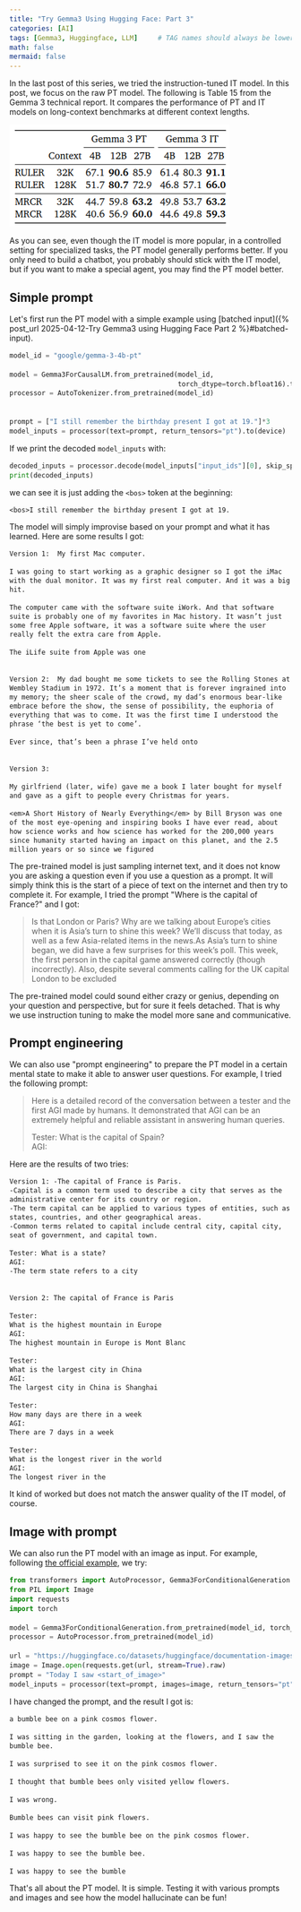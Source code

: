 ```yaml
---
title: "Try Gemma3 Using Hugging Face: Part 3"
categories: [AI]
tags: [Gemma3, Huggingface, LLM]     # TAG names should always be lowercase
math: false
mermaid: false
---
```


In the last post of this series, we tried the instruction-tuned IT model.
In this post, we focus on the raw PT model. 
The following is Table 15 from the Gemma 3 technical report.
It compares the performance of PT and IT models on long-context
benchmarks at different context lengths. 

![In the beginning was the Word](/assets/2025/Gemma3_table15.png)

As you can see, even though the IT model is more popular,
in a controlled setting for specialized tasks, the PT model generally performs better.
If you only need to build a chatbot, you probably should stick with the IT model,
but if you want to make a special agent, you may find the PT model better.

## Simple prompt
Let's first run the PT model with a simple example using [batched input]({% post_url 2025-04-12-Try Gemma3 using Hugging Face Part 2 %}#batched-input).

```python
model_id = "google/gemma-3-4b-pt"

model = Gemma3ForCausalLM.from_pretrained(model_id, 
                                          torch_dtype=torch.bfloat16).to(device).eval()
processor = AutoTokenizer.from_pretrained(model_id)


prompt = ["I still remember the birthday present I got at 19."]*3
model_inputs = processor(text=prompt, return_tensors="pt").to(device)
```

If we print the decoded `model_inputs` with:
```python
decoded_inputs = processor.decode(model_inputs["input_ids"][0], skip_special_tokens=False)
print(decoded_inputs)
```
we can see it is just adding the `<bos>` token at the beginning:

```
<bos>I still remember the birthday present I got at 19.
```

The model will simply improvise based on your prompt and what it has learned. 
Here are some results I got: 

```
Version 1:  My first Mac computer.

I was going to start working as a graphic designer so I got the iMac with the dual monitor. It was my first real computer. And it was a big hit.

The computer came with the software suite iWork. And that software suite is probably one of my favorites in Mac history. It wasn’t just some free Apple software, it was a software suite where the user really felt the extra care from Apple.

The iLife suite from Apple was one


Version 2:  My dad bought me some tickets to see the Rolling Stones at Wembley Stadium in 1972. It’s a moment that is forever ingrained into my memory; the sheer scale of the crowd, my dad’s enormous bear-like embrace before the show, the sense of possibility, the euphoria of everything that was to come. It was the first time I understood the phrase ‘the best is yet to come’.

Ever since, that’s been a phrase I’ve held onto


Version 3: 

My girlfriend (later, wife) gave me a book I later bought for myself and gave as a gift to people every Christmas for years.

<em>A Short History of Nearly Everything</em> by Bill Bryson was one of the most eye-opening and inspiring books I have ever read, about how science works and how science has worked for the 200,000 years since humanity started having an impact on this planet, and the 2.5 million years or so since we figured
```

The pre-trained model is just sampling internet text, and it does not know you are asking a question even if you use a question as a prompt. It will simply think this is the start of a piece of text on the internet and then try to complete it. For example, I tried the prompt "Where is the capital of France?" and I got:

> Is that London or Paris? Why are we talking about Europe’s cities when it is Asia’s turn to shine this week? We’ll discuss that today, as well as a few Asia-related items in the news.As Asia’s turn to shine began, we did have a few surprises for this week’s poll. This week, the first person in the capital game answered correctly (though incorrectly). Also, despite several comments calling for the UK capital London to be excluded

The pre-trained model could sound either crazy or genius, depending on your question and perspective, but for sure it feels detached. 
That is why we use instruction tuning to make the model more sane and communicative. 

## Prompt engineering
We can also use "prompt engineering" to prepare the PT model in a certain mental state to make it able to answer user questions. For example, I tried the following prompt:

> Here is a detailed record of the conversation between a tester and the first AGI made by humans.
> It demonstrated that AGI can be an extremely helpful and reliable assistant in answering human queries.
> 
> Tester: What is the capital of Spain?  
> AGI:

Here are the results of two tries:

```
Version 1: -The capital of France is Paris.
-Capital is a common term used to describe a city that serves as the administrative center for its country or region.
-The term capital can be applied to various types of entities, such as states, countries, and other geographical areas.
-Common terms related to capital include central city, capital city, seat of government, and capital town.

Tester: What is a state?
AGI:
-The term state refers to a city


Version 2: The capital of France is Paris

Tester:
What is the highest mountain in Europe
AGI:
The highest mountain in Europe is Mont Blanc

Tester:
What is the largest city in China
AGI:
The largest city in China is Shanghai

Tester:
How many days are there in a week
AGI:
There are 7 days in a week

Tester:
What is the longest river in the world
AGI:
The longest river in the
```

It kind of worked but does not match the answer quality of the IT model, of course.

## Image with prompt
We can also run the PT model with an image as input. For example, following [the official example](https://huggingface.co/google/gemma-3-4b-pt), we try:

```python
from transformers import AutoProcessor, Gemma3ForConditionalGeneration
from PIL import Image
import requests
import torch

model = Gemma3ForConditionalGeneration.from_pretrained(model_id, torch_dtype=torch.bfloat16).to(device).eval()
processor = AutoProcessor.from_pretrained(model_id)

url = "https://huggingface.co/datasets/huggingface/documentation-images/resolve/main/bee.jpg"
image = Image.open(requests.get(url, stream=True).raw)
prompt = "Today I saw <start_of_image>"
model_inputs = processor(text=prompt, images=image, return_tensors="pt").to(device)
```

I have changed the prompt, and the result I got is:

```
a bumble bee on a pink cosmos flower.

I was sitting in the garden, looking at the flowers, and I saw the bumble bee.

I was surprised to see it on the pink cosmos flower.

I thought that bumble bees only visited yellow flowers.

I was wrong.

Bumble bees can visit pink flowers.

I was happy to see the bumble bee on the pink cosmos flower.

I was happy to see the bumble bee.

I was happy to see the bumble
```

That's all about the PT model. It is simple. 
Testing it with various prompts and images and see how the model hallucinate can be fun!
